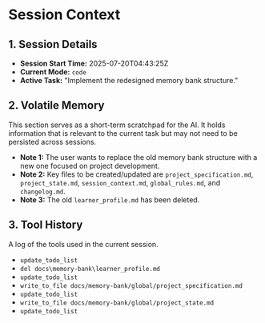 # Session Context

## 1. Session Details

- **Session Start Time:** 2025-07-20T04:43:25Z
- **Current Mode:** `code`
- **Active Task:** "Implement the redesigned memory bank structure."

## 2. Volatile Memory

This section serves as a short-term scratchpad for the AI. It holds information that is relevant to the current task but may not need to be persisted across sessions.

- **Note 1:** The user wants to replace the old memory bank structure with a new one focused on project development.
- **Note 2:** Key files to be created/updated are `project_specification.md`, `project_state.md`, `session_context.md`, `global_rules.md`, and `changelog.md`.
- **Note 3:** The old `learner_profile.md` has been deleted.

## 3. Tool History

A log of the tools used in the current session.

- `update_todo_list`
- `del docs\memory-bank\learner_profile.md`
- `update_todo_list`
- `write_to_file docs/memory-bank/global/project_specification.md`
- `update_todo_list`
- `write_to_file docs/memory-bank/global/project_state.md`
- `update_todo_list`